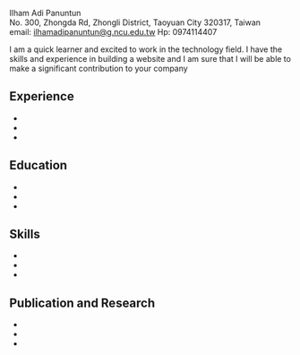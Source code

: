 Ilham Adi Panuntun </br>
No. 300, Zhongda Rd, Zhongli District, Taoyuan City 320317, Taiwan </br>
email: ilhamadipanuntun@g.ncu.edu.tw Hp: 0974114407

I am a quick learner and excited to work in the technology field. I have the skills and experience in building a website and I am sure that I will be able to make a significant contribution to your company

## Experience
-
-
-
## Education
-
-
-
## Skills
-
-
-
## Publication and Research
-
-
-

